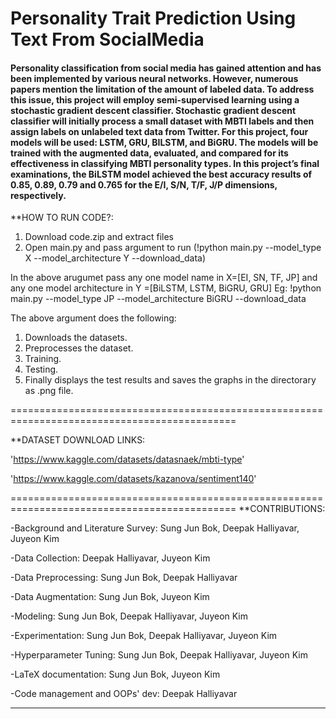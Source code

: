# Personality Trait Prediction Using Text From SocialMedia

#### Personality classification from social media has gained attention and has been implemented by various neural networks. However, numerous papers mention the limitation of the amount of labeled data. To address this issue, this project will employ semi-supervised learning using a stochastic gradient descent classifier. Stochastic gradient descent classifier will initially process a small dataset with MBTI labels and then assign labels on unlabeled text data from Twitter. For this project, four models will be used: LSTM, GRU, BILSTM, and BiGRU. The models will be trained with the augmented data, evaluated, and compared for its effectiveness in classifying MBTI personality types. In this project’s final examinations, the BiLSTM model achieved the best accuracy results of 0.85, 0.89, 0.79 and 0.765 for the E/I, S/N, T/F, J/P dimensions, respectively.

**HOW TO RUN CODE?:
1. Download code.zip and extract files
2. Open main.py and pass argument to run (!python main.py --model_type X --model_architecture Y --download_data)

In the above arugumet pass any one model name in X=[EI, SN, TF, JP] and 
  any one model architecture in Y =[BiLSTM, LSTM, BiGRU, GRU]
  Eg: !python main.py --model_type JP --model_architecture BiGRU --download_data
	
The above argument does the following:
1. Downloads the datasets.
2. Preprocesses the dataset.
3. Training.
4. Testing.
5. Finally displays the test results and saves the graphs in the directorary as .png file.
	
=============================================================================================

**DATASET DOWNLOAD LINKS:

'https://www.kaggle.com/datasets/datasnaek/mbti-type'

'https://www.kaggle.com/datasets/kazanova/sentiment140'

=============================================================================================
**CONTRIBUTIONS:

-Background and Literature Survey: Sung Jun Bok, Deepak Halliyavar, Juyeon Kim

-Data Collection: Deepak Halliyavar, Juyeon Kim

-Data Preprocessing: Sung Jun Bok, Deepak Halliyavar

-Data Augmentation: Sung Jun Bok, Juyeon Kim

-Modeling: Sung Jun Bok, Deepak Halliyavar, Juyeon Kim 

-Experimentation: Sung Jun Bok, Deepak Halliyavar, Juyeon Kim

-Hyperparameter Tuning: Sung Jun Bok, Deepak Halliyavar, Juyeon Kim

-LaTeX documentation: Sung Jun Bok, Juyeon Kim 

-Code management and OOPs' dev: Deepak Halliyavar
___________________________________________________________________________________________________________________________________
